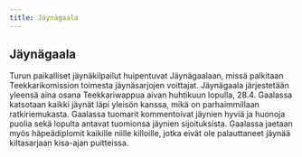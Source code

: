 ```yaml
---
title: Jäynägaala
---
```


## Jäynägaala

Turun paikalliset jäynäkilpailut huipentuvat Jäynägaalaan, missä palkitaan Teekkarikomission toimesta jäynäsarjojen
voittajat. Jäynägaala järjestetään yleensä aina osana Teekkariwappua aivan huhtikuun lopulla, 28.4. Gaalassa katsotaan
kaikki jäynät läpi yleisön kanssa, mikä on parhaimmillaan ratkiriemukasta. Gaalassa tuomarit kommentoivat jäynien hyviä
ja huonoja puolia sekä lopulta antavat tuomionsa jäynien sijoituksista. Gaalassa jaetaan myös häpeädiplomit kaikille
niille killoille, jotka eivät ole palauttaneet jäynää kiltasarjaan kisa-ajan puitteissa.
